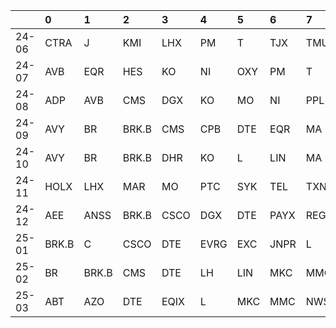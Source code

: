 |       | 0     | 1     | 2     | 3    | 4    | 5   | 6    | 7    | 8    | 9    |
|:------|:------|:------|:------|:-----|:-----|:----|:-----|:-----|:-----|:-----|
| 24-06 | CTRA  | J     | KMI   | LHX  | PM   | T   | TJX  | TMUS | WELL | WMT  |
| 24-07 | AVB   | EQR   | HES   | KO   | NI   | OXY | PM   | T    | TYL  | UNH  |
| 24-08 | ADP   | AVB   | CMS   | DGX  | KO   | MO  | NI   | PPL  | V    | XOM  |
| 24-09 | AVY   | BR    | BRK.B | CMS  | CPB  | DTE | EQR  | MA   | MMC  | V    |
| 24-10 | AVY   | BR    | BRK.B | DHR  | KO   | L   | LIN  | MA   | PTC  | UNP  |
| 24-11 | HOLX  | LHX   | MAR   | MO   | PTC  | SYK | TEL  | TXN  | V    | WM   |
| 24-12 | AEE   | ANSS  | BRK.B | CSCO | DGX  | DTE | PAYX | REG  | V    | WEC  |
| 25-01 | BRK.B | C     | CSCO  | DTE  | EVRG | EXC | JNPR | L    | T    | TXN  |
| 25-02 | BR    | BRK.B | CMS   | DTE  | LH   | LIN | MKC  | MMC  | REG  | VRSN |
| 25-03 | ABT   | AZO   | DTE   | EQIX | L    | MKC | MMC  | NWSA | PG   | VRSN |